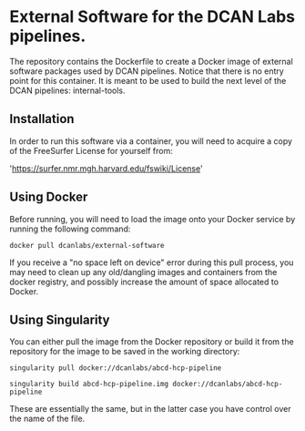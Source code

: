# External Software for the DCAN Labs pipelines.
The repository contains the Dockerfile to create a Docker image of external
software packages used by DCAN pipelines. Notice that there is no entry point
for this container. It is meant to be used to build the next level of the DCAN
pipelines: internal-tools.


## Installation
In order to run this software via a container, you will need to acquire a copy
of the FreeSurfer License for yourself from:

'https://surfer.nmr.mgh.harvard.edu/fswiki/License'


## Using Docker
Before running, you will need to load the image onto your Docker service by
running the following command:
```
docker pull dcanlabs/external-software
```
If you receive a "no space left on device" error during this pull process, you
may need to clean up any old/dangling images and containers from the docker
registry, and possibly increase the amount of space allocated to Docker.

## Using Singularity
You can either pull the image from the Docker repository or build it from the
repository for the image to be saved in the working directory:
```
singularity pull docker://dcanlabs/abcd-hcp-pipeline

singularity build abcd-hcp-pipeline.img docker://dcanlabs/abcd-hcp-pipeline
```
These are essentially the same, but in the latter case you have control over the
name of the file.


